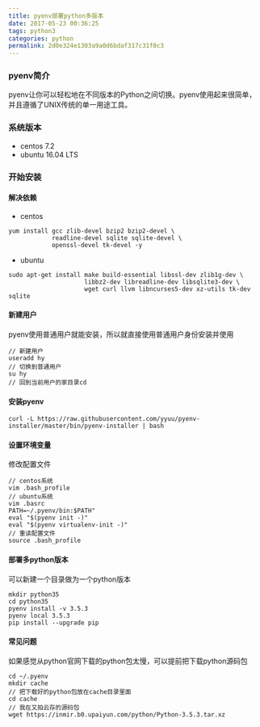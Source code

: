 ```yaml
---
title: pyenv部署python多版本
date: 2017-05-23 00:36:25
tags: python3
categories: python
permalink: 2d0e324e1303a9a0d6bdaf317c31f0c3
---
```

### pyenv简介
pyenv让你可以轻松地在不同版本的Python之间切换。pyenv使用起来很简单，并且遵循了UNIX传统的单一用途工具。
<!--more-->

### 系统版本

+ centos 7.2
+ ubuntu 16.04 LTS

### 开始安装
#### 解决依赖

+ centos

```
yum install gcc zlib-devel bzip2 bzip2-devel \
            readline-devel sqlite sqlite-devel \
            openssl-devel tk-devel -y
```

+ ubuntu

```
sudo apt-get install make build-essential libssl-dev zlib1g-dev \
                     libbz2-dev libreadline-dev libsqlite3-dev \
                     wget curl llvm libncurses5-dev xz-utils tk-dev sqlite
```

#### 新建用户
pyenv使用普通用户就能安装，所以就直接使用普通用户身份安装并使用
```
// 新建用户
useradd hy
// 切换到普通用户
su hy
// 回到当前用户的家目录cd
```
#### 安装pyenv
```
curl -L https://raw.githubusercontent.com/yyuu/pyenv-installer/master/bin/pyenv-installer | bash
```
#### 设置环境变量
修改配置文件
```
// centos系统
vim .bash_profile
// ubuntu系统
vim .basrc
PATH=~/.pyenv/bin:$PATH"
eval "$(pyenv init -)"
eval "$(pyenv virtualenv-init -)"
// 重读配置文件
source .bash_profile
```
#### 部署多python版本
可以新建一个目录做为一个python版本
```
mkdir python35
cd python35
pyenv install -v 3.5.3
pyenv local 3.5.3
pip install --upgrade pip
```
#### 常见问题
如果感觉从python官网下载的python包太慢，可以提前把下载python源码包
```
cd ~/.pyenv
mkdir cache
// 把下载好的python包放在cache目录里面
cd cache
// 我在又拍云存的源码包
wget https://inmir.b0.upaiyun.com/python/Python-3.5.3.tar.xz
```
